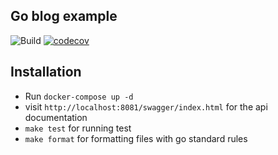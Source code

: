 ## Go blog example



![Build](https://github.com/ujwaldhakal/go-blog-example/actions/workflows/test.yml/badge.svg)
[![codecov](https://codecov.io/gh/ujwaldhakal/go-blog-example/branch/master/graph/badge.svg?token=OX499R33I0)](https://codecov.io/gh/ujwaldhakal/go-blog-example)

## Installation

- Run `docker-compose up -d`
- visit `http://localhost:8081/swagger/index.html` for the api documentation
- `make test` for running test
- `make format` for formatting files with go standard rules

